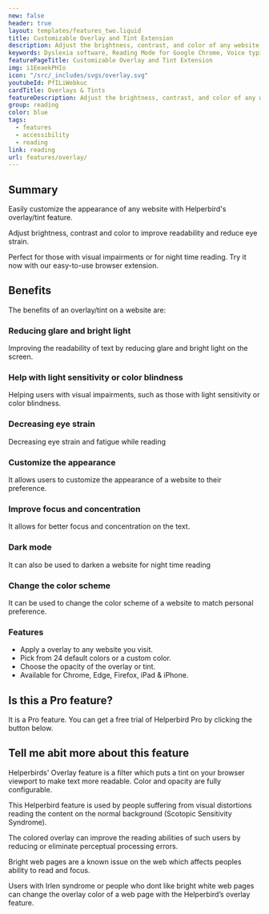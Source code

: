 ```yaml
---
new: false
header: true
layout: templates/features_two.liquid
title: Customizable Overlay and Tint Extension
description: Adjust the brightness, contrast, and color of any website to your preference with Helperbird's customizable overlay and tint extension. Reduce glare, eye strain, and fatigue, and personalize your browsing experience for enhanced readability and comfort.
keywords: Dyslexia software, Reading Mode for Google Chrome, Voice typing for Chrome, Text to speech for Chrome, text reader, Immersive Reader, dyslexia fonts, accessibility software, dyslexia software, Helperbird for Edge, Helperbird for Firefox, Helperbird for Chrome, Opendyslexic for Chrome, OpenDyslexic
featurePageTitle: Customizable Overlay and Tint Extension
img: i1EeaekPHIo
icon: "/src/_includes/svgs/overlay.svg"
youtubeId: PfILiWebkuc
cardTitle: Overlays & Tints
featureDescription: Adjust the brightness, contrast, and color of any website to your preference with Helperbird's customizable overlay and tint extension. Reduce glare, eye strain, and fatigue, and personalize your browsing experience for enhanced readability and comfort.
group: reading
color: blue
tags: 
  - features
  - accessibility
  - reading
link: reading
url: features/overlay/
---
```


## Summary

Easily customize the appearance of any website with Helperbird's overlay/tint feature. 

Adjust brightness, contrast and color to improve readability and reduce eye strain. 

Perfect for those with visual impairments or for night time reading. Try it now with our easy-to-use browser extension.



## Benefits

The benefits of an overlay/tint on a website are:

### Reducing glare and bright light
Improving the readability of text by reducing glare and bright light on the screen.

### Help with light sensitivity or color blindness
Helping users with visual impairments, such as those with light sensitivity or color blindness.

### Decreasing eye strain
Decreasing eye strain and fatigue while reading

### Customize the appearance
It allows users to customize the appearance of a website to their preference.

### Improve focus and concentration
It allows for better focus and concentration on the text.

### Dark mode
It can also be used to darken a website for night time reading

### Change the color scheme
It can be used to change the color scheme of a website to match personal preference.


### Features

- Apply a overlay to any website you visit.
- Pick from 24 default colors or a custom color.
- Choose the opacity of the overlay or tint.
- Available for Chrome, Edge, Firefox, iPad &  iPhone.

      
## Is this a Pro feature?
It is a Pro feature. You can get a free trial of Helperbird Pro by clicking the button below.


## Tell me abit more about this feature
      
      
Helperbirds' Overlay feature is a filter which puts a tint on your browser viewport to make text more readable. Color and opacity are fully configurable. 

This Helperbird feature is used by people suffering from visual distortions reading the content on the normal background (Scotopic Sensitivity Syndrome).

The colored overlay can improve the reading abilities of such users by reducing or eliminate perceptual processing errors.

Bright web pages are a known issue on the web which affects peoples ability to read and focus.

Users with Irlen syndrome or people who dont like bright white web pages can change the overlay color of a web page with the Helperbird’s overlay feature.


